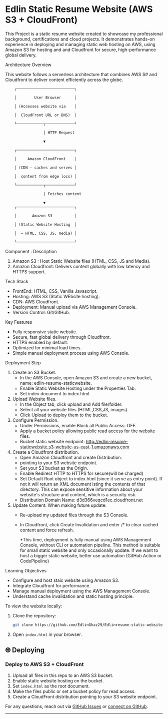 # Edlin Static Resume Website (AWS S3 + CloudFront)

This Project is a static resume website created to showcase my professional background, certifications and cloud projects.
It demonstrates hands-on experience in deploying and managing static web hosting on AWS, using Amazon S3 for hosting and and Cloudfront for secure, high-performance global delivery.

Architecture Overview

This website follows a serverless architecture that combines AWS S# and Cloudfront to deliver content efficiently across the globe.


        ┌──────────────────────────┐
        
        │        User Browser      │
        
        │ (Accesses website via    │
        
        │  CloudFront URL or DNS)  │
        
        └────────────┬─────────────┘
        
                     │ HTTP Request
                     
                     ▼
                     
        ┌──────────────────────────┐
        
        │     Amazon CloudFront    │
        
        │ (CDN – caches and serves │
        
        │  content from edge locs) │
        
        └────────────┬─────────────┘
        
                     │ Fetches content
                     
                     ▼
        ┌──────────────────────────┐
        
        │       Amazon S3          │
        
        │ (Static Website Hosting  │
        
        │  – HTML, CSS, JS, media) │
        
        └──────────────────────────┘

Component  : Description
1. Amazon S3 : Host Static Website files (HTML, CSS, JS and Media).
2. Amazon Cloudfront: Delivers content globally with low latency and HTTPS support.

Tech Stack

- FrontEnd: HTML, CSS, Vanilla Javascript.
- Hosting: AWS S3 (Static WEbsite hosting).
- CDN: AWS Cloudfront.
- Deployment: Manual upload via AWS Management Console.
- Version Control: Git/GitHub.

Key Features

- Fully responsive static website.
- Secure, fast global delivery through Cloudfront.
- HTTPS enabled by default.
- Optimized for minimal load times.
- Simple manual deployment process using AWS Console.

Deployment Step

1. Create an S3 Bucket.
   - In the AWS Console, open Amazon S3 and create a new bucket, name: edlin-resume-staticwebsite.
   - Enable Static Website Hosting under the Properties Tab.
   - Set index document to index.html.
2. Upload Website files.
   - In the Object tab, click upload and Add file/folder.
   - Select all your website files (HTML,CSS,JS, images). 
   - Click Upload to deploy them to the bucket.
3. Configure Permission.
   - Under Permissions, enable Block all Public Access: OFF.
   - Apply a bucket policy allowing public read access for the website files.
   - Bucket static website endpoint: http://edlin-resume-staticwebsite.s3-website-us-east-1.amazonaws.com
4. Create a Cloudfront distribution.
   - Open Amazon Cloudfront and create Distribution.
   - pointing to your S3 website endpoint.
   - Set your S3 bucket as the Origin.
   - Enable Redirect HTTP to HTTPS for secure(will be charged)
   - Set Default Root object to index.html (since it serve as entry point).
     If not it will return an XML document isting the contents of that directory. 
     This can expose sensitive information about your website's structure and content,
     which is a security risk.
   - Distribution Domain Name: d3d366veqcd1ec.cloudfront.net
5. Update Content.
   When making future update:
   - Re-upload my updated files through the S3 Console.
   - In Cloudfront, click Create Invalidation and enter /* to clear cached content and force refresh.
  
     *This time, deployment is fully manual using AWS Management Console, without CLI or automation pipeline.
      This method is suitable for small static website and only occasionally update.
      If we want to host a bigger static website, better use automation (GitHub Action or CodePipeline)

Learning Objectives

- Configure and host staic website using Amazon S3.
- Integrate Cloudfront for performance.
- Manage manual deployment using the AWS Management Console.
- Understand cache invalidation and static hosting principle.

To view the website locally:
1. Clone the repository:
    ```bash
    git clone https://github.com/EdlinGhaz29/Edlinresume-static-website.git
    ```
2. Open `index.html` in your browser.

## 🌐 Deploying

### Deploy to AWS S3 + CloudFront
1. Upload all files in this repo to an AWS S3 bucket.
2. Enable static website hosting on the bucket.
3. Set `index.html` as the root document.
4. Make the files public or set a bucket policy for read access.
5. Create a CloudFront distribution pointing to your S3 website endpoint.



For any questions, reach out via [GitHub Issues](https://github.com/EdlinGhaz29/mulin_static_website/issues) or [connect on GitHub](https://github.com/EdlinGhaz29).

---
